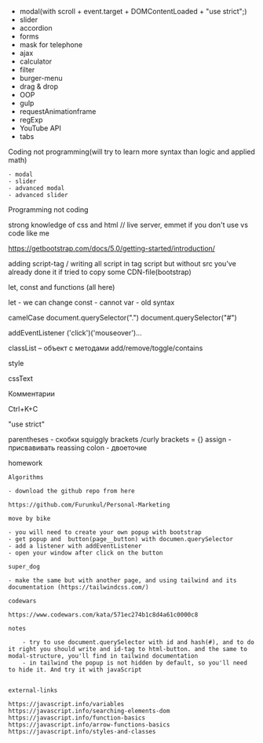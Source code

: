 - modal(with scroll + event.target +  DOMContentLoaded + "use strict";)
- slider
- accordion
- forms
- mask for telephone 
- ajax
- calculator
- filter
- burger-menu
- drag & drop
- OOP
- gulp 
- requestAnimationframe
- regExp
- YouTube API
- tabs

Coding not programming(will try to learn more syntax than logic and applied math)

    - modal 
    - slider
    - advanced modal
    - advanced slider

Programming not coding

strong knowledge of css and html // live server, emmet if you don't use vs code like me

https://getbootstrap.com/docs/5.0/getting-started/introduction/

adding script-tag / writing all script in tag script but without src
you've already done it if tried to copy some CDN-file(bootstrap)

let, const and functions (all here)

let - we can change
const - cannot
var - old syntax

camelCase
document.querySelector(".")
document.querySelector("#")


addEventListener ('click')('mouseover')...

classList – объект с методами add/remove/toggle/contains

style

cssText

Комментарии

Ctrl+K+C 

"use strict" 

parentheses - скобки
squiggly brackets /curly brackets = {}
assign - присвавивать
reassing
colon - двоеточие

homework

    Algorithms

    - download the github repo from here 

    https://github.com/Furunkul/Personal-Marketing

    move by bike

    - you will need to create your own popup with bootstrap
    - get popup and  button(page__button) with documen.querySelector
    - add a listener with addEventListener 
    - open your window after click on the button

    super_dog

    - make the same but with another page, and using tailwind and its documentation (https://tailwindcss.com/)

    codewars 

    https://www.codewars.com/kata/571ec274b1c8d4a61c0000c8
    
    notes 

        - try to use document.querySelector with id and hash(#), and to do it right you should write and id-tag to html-button. and the same to modal-structure, you'll find in tailwind documentation
        - in tailwind the popup is not hidden by default, so you'll need to hide it. And try it with javaScript


    external-links

    https://javascript.info/variables
    https://javascript.info/searching-elements-dom
    https://javascript.info/function-basics
    https://javascript.info/arrow-functions-basics
    https://javascript.info/styles-and-classes


    